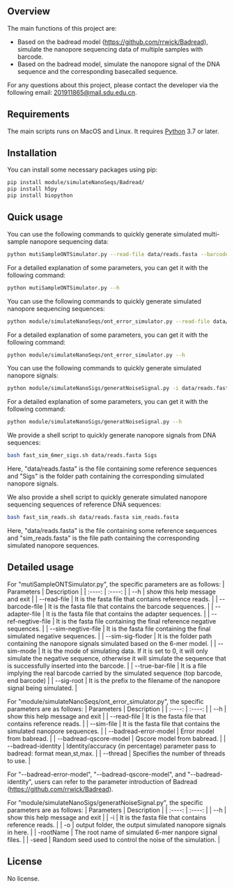 ## Overview
The main functions of this project are:
* Based on the badread model (https://github.com/rrwick/Badread), simulate the nanopore sequencing data of multiple samples with barcode.
* Based on the badread model, simulate the nanopore signal of the DNA sequence and the corresponding basecalled sequence.

For any questions about this project, please contact the developer via the following email: 201911865@mail.sdu.edu.cn.
## Requirements
The main scripts runs on MacOS and Linux. It requires [Python](https://www.python.org/) 3.7 or later.

## Installation
You can install some necessary packages using pip:
```bash
pip install module/simulateNanoSeqs/Badread/
pip install h5py
pip install biopython
```

## Quick usage
You can use the following commands to quickly generate simulated multi-sample nanopore sequencing data:

```bash
python mutiSampleONTSimulator.py --read-file data/reads.fasta --barcode-file data/barcodes.fasta --adapter-file data/adapter.fasta --ref-negtive-file ref_barcoded_file.fasta --sim-negtive-file sim_barcoded_file.fasta --sim-sig-floder barcoded_sigs --sim-mode 1 --true-bar-file trueBars.csv
```
For a detailed explanation of some parameters, you can get it with the following command:

```bash
python mutiSampleONTSimulator.py --h
```

You can use the following commands to quickly generate simulated nanopore sequencing sequences:

```bash
python module/simulateNanoSeqs/ont_error_simulator.py --read-file data/reads.fasta --sim-file reads_error.fasta --badread-error-model nanopore2023 --badread-qscore-model nanopore2023 --badread-identity 95,5,99 --thread 1
```

For a detailed explanation of some parameters, you can get it with the following command:

```bash
python module/simulateNanoSeqs/ont_error_simulator.py --h
```

You can use the following commands to quickly generate simulated nanopore signals:
```bash
python module/simulateNanoSigs/generatNoiseSignal.py -i data/reads.fasta -o sigs -rootName timeSeries -seed 0
```

For a detailed explanation of some parameters, you can get it with the following command:

```bash
python module/simulateNanoSigs/generatNoiseSignal.py --h
```

We provide a shell script to quickly generate nanopore signals from DNA sequences:
```bash
bash fast_sim_6mer_sigs.sh data/reads.fasta Sigs
```
Here, "data/reads.fasta" is the file containing some reference sequences and "Sigs" is the folder path containing the corresponding simulated nanopore signals.

We also provide a shell script to quickly generate simulated nanopore sequencing sequences of reference DNA sequences:
```bash
bash fast_sim_reads.sh data/reads.fasta sim_reads.fasta
```
Here, "data/reads.fasta" is the file containing some reference sequences and "sim_reads.fasta" is the file path containing the corresponding simulated nanopore sequences.

## Detailed usage
For "mutiSampleONTSimulator.py", the specific parameters are as follows:
   | Parameters   | Description |
   |  :----:  | :----:  |
   | --h  | show this help message and exit |
   | --read-file  | It is the fasta file that contains reference reads. |
   | --barcode-file  | It is the fasta file that contains the barcode sequences. |
   | --adapter-file  | It is the fasta file that contains the adapter sequences. |
   | --ref-negtive-file  | It is the fasta file containing the final reference negative sequences. |
   | --sim-negtive-file  | It is the fasta file containing the final simulated negative sequences. |
   | --sim-sig-floder  | It is the folder path containing the nanopore signals simulated based on the 6-mer model. |
   | --sim-mode  | It is the mode of simulating data. If it is set to 0, it will only simulate the negative sequence, otherwise it will simulate the sequence that is successfully inserted into the barcode. |
   | --true-bar-file  | It is a file implying the real barcode carried by the simulated sequence (top barcode, end barcode) |
   | --sig-root   | It is the prefix to the filename of the nanopore signal being simulated. |

For "module/simulateNanoSeqs/ont_error_simulator.py", the specific parameters are as follows:
   | Parameters   | Description |
   |  :----:  | :----:  |
   | --h  | show this help message and exit |
   | --read-file  | It is the fasta file that contains reference reads. |
   | --sim-file  | It is the fasta file that contains the simulated nanopore sequences. |
   | --badread-error-model  | Error model from babread. |
   | --badread-qscore-model  | Qscore model from babread. |
   | --badread-identity  | Identity/accuracy (in percentage) parameter pass to badread: format mean,st,max. |
   | --thread  | Specifies the number of threads to use. |

For "--badread-error-model", "--badread-qscore-model", and "--badread-identity", users can refer to the parameter introduction of Badread (https://github.com/rrwick/Badread).

For "module/simulateNanoSigs/generatNoiseSignal.py", the specific parameters are as follows:
| Parameters   | Description |
   |  :----:  | :----:  |
   | --h  | show this help message and exit |
   | -i  | It is the fasta file that contains reference reads. |
   | -o  | output folder, the output simulated nanopore signals in here. |
   | -rootName  | The root name of simulated 6-mer nanpore signal files. |
   | -seed  | Random seed used to control the noise of the simulation. |

## License
No license.

   




